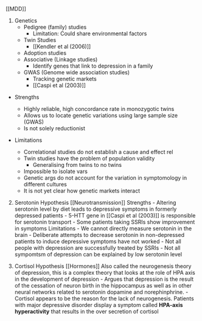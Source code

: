 [[MDD]]


1. Genetics 
	- Pedigree (family) studies
		- Limitation: Could share environmental factors
	- Twin Studies 
		- [[Kendler et al (2006)]]
	- Adoption studies 
	- Associative (Linkage studies) 
		- Identify genes that link to depression in a family
	- GWAS (Genome wide association studies)
		- Tracking genetic markets 
		- [[Caspi et al (2003)]]
- Strengths 
	- Highly reliable, high concordance rate in monozygotic twins
	- Allows us to locate genetic variations using large sample size (GWAS)
	- Is not solely reductionist 

- Limitations 
	- Correlational studies do not establish a cause and effect rel
	- Twin studies have the problem of population validity 
		- Generalising from twins to no twins 
	- Impossible to isolate vars 
	- Genetic args do not account for the variation in symptomology in different cultures 
	- It is not yet clear how genetic markets interact 

2. Serotonin Hypothesis  [[Neurotransmission]]
	Strengths
		- Altering serotonin level by diet leads to depressive symptoms in formerly depressed patients
		- 5-HTT gene in [[Caspi et al (2003)]] is responsible for serotonin transport 
		- Some patients taking SSRIs show improvement in symptoms 
	Limitations 
		- We cannot directly measure serotonin in the brain 
		- Deliberate attempts to decrease serotonin in non-depressed patients to induce depressive symptoms have not worked
		- Not all people with depression are successfully treated by SSRIs
		- Not all sympomtsm of depression can be explained by low serotonin level

3. Cortisol Hypothesis [[Hormones]]
	Also called the neurogenesis theory of depression, this is a complex theory that looks at the role of HPA axis in the development of depression 
		- Argues that depression is the result of the cessation of neuron birth in the hippocampus as well as in other neural networks related to serotonin dopamine and norephinphrine. 
		- Cortisol appears to be the reason for the lack of neurogenesis. Patients with major depressive disorder display a symptom called __HPA-axis hyperactivity__ that results in the over secretion of cortisol 
	
